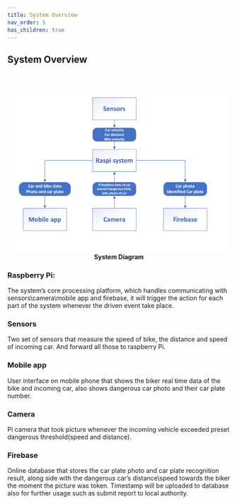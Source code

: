 ```yaml
---
title: System Overview
nav_order: 5
has_children: true
---
```


## System Overview
<br>
<p align="center">
  <img src="../images/System_Diagram.png" width = "500">
  <br>
  <b> System Diagram </b>    
</p>

### Raspberry Pi:
The system’s core processing platform, which handles communicating with sensors\camera\mobile app and firebase, it will trigger the action for each part of the system whenever the driven event take place.

### Sensors
Two set of sensors that measure the speed of bike, the distance and speed of incoming car. And forward all those to raspberry Pi.
	
### Mobile app
User interface on mobile phone that shows the biker real time data of the bike and incoming car, also shows dangerous car photo and their car plate number.
	
### Camera
Pi camera that took picture whenever the incoming vehicle exceeded preset dangerous threshold(speed and distance).
	
### Firebase
Online database that stores the car plate photo and car plate recognition result, along side with the dangerous car’s distance\speed towards the biker the moment the picture was token. Timestamp will be uploaded to database also for further usage such as submit report to local authority.
